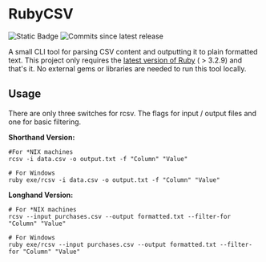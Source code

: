 # RubyCSV

![Static Badge](https://img.shields.io/badge/Built_with-Ruby-red?logo=ruby&color=%23CC342D)
![Commits since latest release](https://img.shields.io/github/commits-since/samdoesnerdstuff/rcsv/latest)

A small CLI tool for parsing CSV content and outputting it to plain formatted text. This project only requires the [latest version of Ruby](https://www.ruby-lang.org/en/) ( > 3.2.9) and that's it. No external gems or libraries are needed to run this tool locally. 

## Usage

There are only three switches for rcsv. The flags for input / output files and one for basic filtering.

**Shorthand Version:**
```
#For *NIX machines
rcsv -i data.csv -o output.txt -f "Column" "Value"

# For Windows
ruby exe/rcsv -i data.csv -o output.txt -f "Column" "Value"
```

**Longhand Version:**
```
# For *NIX machines
rcsv --input purchases.csv --output formatted.txt --filter-for "Column" "Value"

# For Windows
ruby exe/rcsv --input purchases.csv --output formatted.txt --filter-for "Column" "Value"
```

<!-- ## Performance

Tests were done on [preset data](https://www.datablist.com/learn/csv/download-sample-csv-files) of varying sizes, from 100 entries to 10000 entries. Files over 10000 entries may take significantly longer to execute, and in that case I advise using a superior parser, as rcsv is meant for small ( < 10000 records ) CSV files.

<!-- PowerShell command: $results = @(); for ($i = 0; $i -lt 100; $i++) { $results += Measure-Command { ruby exe/rcsv -if customers-10000.csv -of out.txt -ff "Customer Id" } }; Write-Host $results -->

<!-- Shell command: ... -->

<!-- | Entries | Avg. Time (ms) | Platform |
| ------- | -------------- | -------- |
| 100 | UNTESTED | UNTESTED |
| 1000 | 711.4 | Windows 11 |
| 10000 | 683.4 | Windows 11 |
| 100000 | UNTESTED | UNTESTED -->

